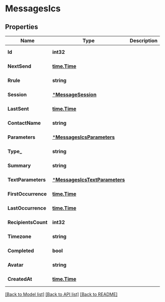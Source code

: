 # MessagesIcs

## Properties
Name | Type | Description | Notes
------------ | ------------- | ------------- | -------------
**Id** | **int32** |  | [default to null]
**NextSend** | [**time.Time**](time.Time.md) |  | [default to null]
**Rrule** | **string** |  | [default to null]
**Session** | [***MessageSession**](MessageSession.md) |  | [default to null]
**LastSent** | [**time.Time**](time.Time.md) |  | [default to null]
**ContactName** | **string** |  | [default to null]
**Parameters** | [***MessagesIcsParameters**](MessagesIcs_parameters.md) |  | [default to null]
**Type_** | **string** |  | [default to null]
**Summary** | **string** |  | [default to null]
**TextParameters** | [***MessagesIcsTextParameters**](MessagesIcs_textParameters.md) |  | [default to null]
**FirstOccurrence** | [**time.Time**](time.Time.md) |  | [default to null]
**LastOccurrence** | [**time.Time**](time.Time.md) |  | [default to null]
**RecipientsCount** | **int32** |  | [default to null]
**Timezone** | **string** |  | [default to null]
**Completed** | **bool** |  | [default to null]
**Avatar** | **string** |  | [default to null]
**CreatedAt** | [**time.Time**](time.Time.md) |  | [default to null]

[[Back to Model list]](../README.md#documentation-for-models) [[Back to API list]](../README.md#documentation-for-api-endpoints) [[Back to README]](../README.md)


